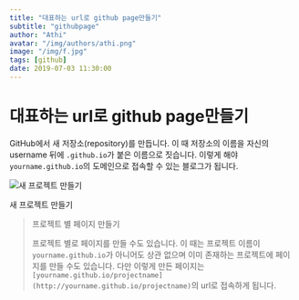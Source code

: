 ```yaml
---
title: "대표하는 url로 github page만들기"
subtitle: "githubpage"
author: "Athi"
avatar: "/img/authors/athi.png"
image: "/img/f.jpg"
tags: [github]
date: 2019-07-03 11:30:00
---
```


# 대표하는 url로 github page만들기

GitHub에서 새 저장소(repository)를 만듭니다. 이 때 저장소의 이름을 자신의 username 뒤에 `.github.io`가 붙은 이름으로 짓습니다. 이렇게 해야 `yourname.github.io`의 도메인으로 접속할 수 있는 블로그가 됩니다.

![새 프로젝트 만들기](https://files.slack.com/files-pri/T25783BPY-F8YCAF664/screenshot_2018-01-26_16.02.44.png?pub_secret=615fd6f28e)

새 프로젝트 만들기

> 프로젝트 별 페이지 만들기
>
> 프로젝트 별로 페이지를 만들 수도 있습니다. 이 때는 프로젝트 이름이 `yourname.github.io`가 아니어도 상관 없으며 이미 존재하는 프로젝트에 페이지를 만들 수도 있습니다. 다만 이렇게 만든 페이지는 `[yourname.github.io/projectname](http://yourname.github.io/projectname)`의 url로 접속하게 됩니다.
